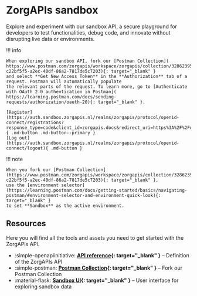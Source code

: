 ﻿# ZorgAPIs sandbox

Explore and experiment with our sandbox API, a secure playground for developers to test functionalities, debug code, and
innovate without disrupting live data or environments.

!!! info

    When exploring our sandbox API, fork our [Postman Collection](
    https://www.postman.com/zorgapis/workspace/zorgapis/collection/32862395-c22bf5f5-a2ec-40df-86a2-7817de5c7203){: target="_blank" }
    and select **Get New Access Token** in the **Authorization** tab of a request. Postman will automatically populate
    the relevant parts of the request. To learn more, go to [Authenticate with OAuth 2.0 authentication in Postman](
    https://learning.postman.com/docs/sending-requests/authorization/oauth-20){: target="_blank" }.

    [Register](https://auth.sandbox.zorgapis.nl/realms/zorgapis/protocol/openid-connect/registrations?response_type=code&client_id=zorgapis.docs&redirect_uri=https%3A%2F%2Fdeveloper.zorgapis.nl){ .md-button .md-button--primary }
    [Log out](https://auth.sandbox.zorgapis.nl/realms/zorgapis/protocol/openid-connect/logout){ .md-button }

!!! note

    When you fork our [Postman Collection](https://www.postman.com/zorgapis/workspace/zorgapis/collection/32862395-c22bf5f5-a2ec-40df-86a2-7817de5c7203){: target="_blank" },
    use the [environment selector](https://learning.postman.com/docs/getting-started/basics/navigating-postman/#environment-selector-and-environment-quick-look){: target="_blank" }
    to set **Sandbox** as the active environment.

## Resources

Here you will find all the tools and assets you need to get started with the ZorgAPIs API.

<div class="grid cards" markdown>

- :simple-openapiinitiative: **[API reference](https://nictiz.github.io/zorgapis-openapi-specification/){: target="_blank" }** – Definition of the ZorgAPIs API
- :simple-postman: **[Postman Collection](https://www.postman.com/zorgapis/workspace/zorgapis/collection/32862395-c22bf5f5-a2ec-40df-86a2-7817de5c7203){: target="_blank" }** – Fork our Postman Collection
- :material-flask: **[Sandbox UI](https://sandbox.zorgapis.nl/){: target="_blank" }** – User interface for exploring sandbox data

</div>